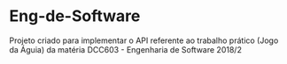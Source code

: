 # Eng-de-Software
Projeto criado para implementar o API referente ao trabalho prático (Jogo da Águia) da matéria DCC603 - Engenharia de Software 2018/2 
